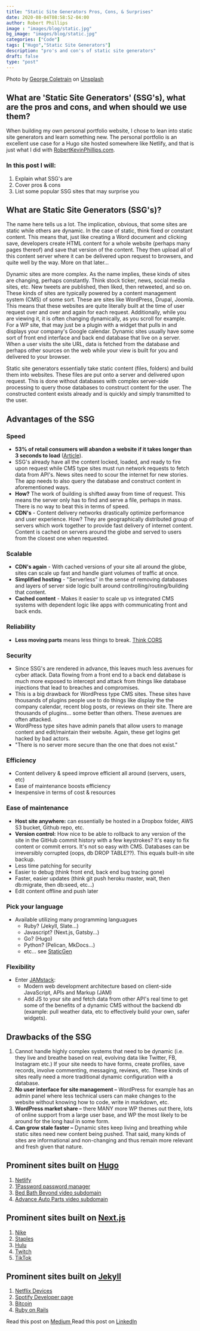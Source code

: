 ```yaml
---
title: "Static Site Generators Pros, Cons, & Surprises"
date: 2020-08-04T08:58:52-04:00
author: Robert Phillips
image : "images/blog/static.jpg"
bg_image: "images/blog/static.jpg"
categories: ["Code"]
tags: ["Hugo","Static Site Generators"]
description: "pro's and con's of static site generators"
draft: false
type: "post"
---
```

Photo by [George Coletrain](https://unsplash.com/@georgecoletrain?utm_source=unsplash&amp;utm_medium=referral&amp;utm_content=creditCopyText) on [Unsplash](https://unsplash.com/s/photos/static?utm_source=unsplash&amp;utm_medium=referral&amp;utm_content=creditCopyText)

## What are 'Static Site Generators' (SSG's), what are the pros and cons, and when should we use them?

When building my own personal portfolio website, I chose to lean into static site generators and learn something new. The personal portfolio is an excellent use case for a Hugo site hosted somewhere like Netlify, and that is just what I did with [RobertKevinPhillips.com](https://robertkevinphillips.com).

### In this post I will:
1. Explain what SSG's are
1. Cover pros & cons
1. List some popular SSG sites that may surprise you

## What are Static Site Generators (SSG's)?
The name here tells us a lot. The implication, obvious, that some sites are static while others are dynamic. In the case of static, think fixed or constant content. This means that, just like creating a Word document and clicking save, developers create HTML content for a whole website (perhaps many pages thereof) and save that version of the content. They then upload all of this content server where it can be delivered upon request to browsers, and quite well by the way. More on that later...

Dynamic sites are more complex. As the name implies, these kinds of sites are changing, perhaps constantly. Think stock ticker, news, social media sites, etc. New tweets are published, then liked, then retweeted, and so on. These kinds of sites are typically powered by a content management system (CMS) of some sort. These are sites like WordPress, Drupal, Joomla. This means that these websites are quite literally built at the time of user request over and over and again for each request. Additionally, while you are viewing it, it is often changing dynamically, as you scroll for example. For a WP site, that may just be a plugin with a widget that pulls in and displays your company's Google calendar. Dynamic sites usually have some sort of front end interface and back end database that live on a server. When a user visits the site URL, data is fetched from the database and perhaps other sources on the web while your view is built for you and delivered to your browser.

Static site generators essentially take static content (files, folders) and build them into websites. These files are put onto a server and delivered upon request. This is done without databases with complex server-side processing to query those databases to construct content for the user. The constructed content exists already and is quickly and simply transmitted to the user.

## Advantages of the SSG
### **Speed**  
- **53% of retail consumers will abandon a website if it takes longer than 3 seconds to load** ([Article](https://www.marketingdive.com/news/google-53-of-mobile-users-abandon-sites-that-take-over-3-seconds-to-load/426070/)).  
- SSG's already have all the content locked, loaded, and ready to fire upon request while CMS type sites must run network requests to fetch data from API's. News sites need to scour the internet for new stories. The app needs to also query the database and construct content in aforementioned ways.  
- **How?** The work of building is shifted away from time of request. This means the server only has to find and serve a file, perhaps in mass. There is no way to beat this in terms of speed.
- **CDN's** - Content delivery networks drastically optimize performance and user experience. How? They are geographically distributed group of servers which work together to provide fast delivery of internet content. Content is cached on servers around the globe and served to users from the closest one when requested.

### **Scalable**   
- **CDN's again** - With cached versions of your site all around the globe, sites can scale up fast and handle giant volumes of traffic at once.
- **Simplified hosting** - "Serverless" in the sense of removing databases and layers of server side logic built around controlling/routing/building that content.
- **Cached content** - Makes it easier to scale up vs integrated CMS systems with dependent logic like apps with communicating front and back ends.

### **Reliability**  
- **Less moving parts** means less things to break. [Think CORS](https://developer.mozilla.org/en-US/docs/Web/HTTP/CORS) 

### **Security**  
- Since SSG's are rendered in advance, this leaves much less avenues for cyber attack. Data flowing from a front end to a back end database is much more exposed to intercept and attack from things like database injections that lead to breaches and compromises.
- This is a big drawback for WordPress type CMS sites. These sites have thousands of plugins people use to do things like display the the company calendar, recent blog posts, or reviews on their site. There are thousands of plugins... some better than others. These avenues are often attacked.
- WordPress type sites have admin panels that allow users to manage content and edit/maintain their website. Again, these get logins get hacked by bad actors.
- "There is no server more secure than the one that does not exist."

### **Efficiency**  
- Content delivery & speed improve efficient all around (servers, users, etc)
- Ease of maintenance boosts efficiency
- Inexpensive in terms of cost & resources

### **Ease of maintenance**  
- **Host site anywhere:** can essentially be hosted in a Dropbox folder, AWS S3 bucket, Github repo, etc.
- **Version control:** How nice to be able to rollback to any version of the site in the GitHub commit history with a few keystrokes? It's easy to fix content or commit errors. It's not so easy with CMS. Databases can be irreversibly corrupted (oops, db DROP TABLE??). This equals built-in site backup.
- Less time patching for security
- Easier to debug (think front end, back end bug tracing gone)
- Faster, easier updates (think git push heroku master, wait, then db:migrate, then db:seed, etc...)
- Edit content offline and push later

### **Pick your language**   
- Available utilizing many programming languagues
    * Ruby? (Jekyll, Slate...)
    * Javascript? (Next.js, Gatsby...) 
    * Go? (Hugo)
    * Python? (Pelican, MkDocs...)
    * etc... see [StaticGen](https://www.staticgen.com/)

### **Flexibility**  
- Enter [JAMstack](https://jamstack.org/): 
    * Modern web development architecture based on client-side JavaScript, APIs and Markup (JAM)
    * Add JS to your site and fetch data from other API's real time to get some of the benefits of a dynamic CMS without the backend db (example: pull weather data, etc to effectively build your own, safer widgets).

## Drawbacks of the SSG
1. Cannot handle highly complex systems that need to be dynamic (i.e. they live and breathe based on real, evolving data like Twitter, FB, Instagram etc.) If your site needs to have forms, create profiles, save records, involve commenting, messaging, reviews, etc. These kinds of sites really need a more traditional dynamic configuration with a database.
1. **No user interface for site management –** WordPress for example has an admin panel where less technical users can make changes to the website without knowing how to code, write in markdown, etc.
1. **WordPress market share –** there MANY more WP themes out there, lots of online support from a large user base, and WP the most likely to be around for the long haul in some form.
1. **Can grow stale faster –** Dynamic sites keep living and breathing while static sites need new content being pushed. That said, many kinds of sites are informational and non-changing and thus remain more relevant and fresh given that nature.

## Prominent sites built on [Hugo](https://gohugo.io/)
1. [Netlify](https://netlify.com)
1. [1Password password manager](https://1password.com/)
1. [Bed Bath Beyond video subdomain](https://video.bedbathandbeyond.com/)
1. [Advance Auto Parts video subdomain](https://video.advanceautoparts.com/)

## Prominent sites built on [Next.js](https://nextjs.org/showcase)
1. [Nike](https://www.nike.com/help)
1. [Staples](https://m.staples.com)
1. [Hulu](https://hulu.com)
1. [Twitch](https://m.twitch.tv)
1. [TikTok](https://tiktok.com/en/)

## Prominent sites built on [Jekyll](https://jekyllrb.com/showcase/)
1. [Netflix Devices](https://devices.netflix.com/en/)
1. [Spotify Developer page](https://developer.spotify.com/)
1. [Bitcoin](https://bitcoin.org/en/)
1. [Ruby on Rails](https://rubyonrails.org/)

Read this post on [ Medium ](https://medium.com/@rpthings/static-site-generators-pros-cons-surprises-1da7dcb140e0?source=friends_link&sk=a2d2792f222f1794faa96293b8170576)
Read this post on [ LinkedIn ](https://www.linkedin.com/pulse/static-site-generators-pros-cons-surprises-robert-phillips)